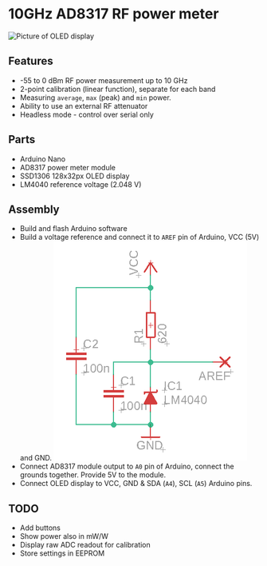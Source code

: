 # 10GHz AD8317 RF power meter

![Picture of OLED display](https://pbs.twimg.com/media/EOG-YURXsAAglKo?format=jpg&name=large)

## Features
* -55 to 0 dBm RF power measurement up to 10 GHz
* 2-point calibration (linear function), separate for each band
* Measuring `average`, `max` (peak) and `min` power.
* Ability to use an external RF attenuator
* Headless mode - control over serial only

## Parts

* Arduino Nano
* AD8317 power meter module
* SSD1306 128x32px OLED display
* LM4040 reference voltage (2.048 V)

## Assembly

* Build and flash Arduino software
* Build a voltage reference and connect it to `AREF` pin of Arduino, VCC (5V) and GND.
![Reference voltage schematic](reference_voltage.png)
* Connect AD8317 module output to `A0` pin of Arduino, connect the grounds together. Provide 5V to the module.
* Connect OLED display to VCC, GND & SDA (`A4`), SCL (`A5`) Arduino pins.

## TODO
* Add buttons
* Show power also in mW/W
* Display raw ADC readout for calibration
* Store settings in EEPROM
